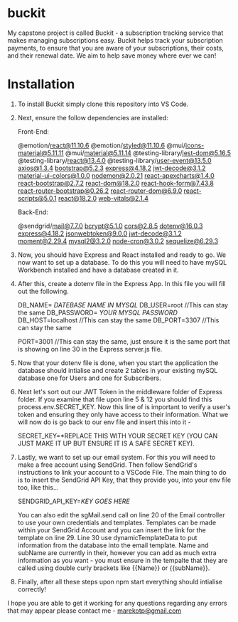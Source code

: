 # buckit

My capstone project is called Buckit - a subscription tracking service that makes managing subscriptions easy. Buckit helps track your subscription payments, to ensure that you are aware of your subscriptions, their costs, and their renewal date. We aim to help save money where ever we can!

# Installation

1. To install Buckit simply clone this repository into VS Code.

2. Next, ensure the follow dependencies are installed:

    Front-End:

    @emotion/react@11.10.6
    @emotion/styled@11.10.6
    @mui/icons-material@5.11.11
    @mui/material@5.11.14
    @testing-library/jest-dom@5.16.5
    @testing-library/react@13.4.0
    @testing-library/user-event@13.5.0
    axios@1.3.4
    bootstrap@5.2.3
    express@4.18.2
    jwt-decode@3.1.2
    material-ui-colors@1.0.0
    nodemon@2.0.21
    react-apexcharts@1.4.0
    react-bootstrap@2.7.2
    react-dom@18.2.0
    react-hook-form@7.43.8
    react-router-bootstrap@0.26.2
    react-router-dom@6.9.0
    react-scripts@5.0.1
    react@18.2.0
    web-vitals@2.1.4

    Back-End:

    @sendgrid/mail@7.7.0
    bcrypt@5.1.0
    cors@2.8.5
    dotenv@16.0.3
    express@4.18.2
    jsonwebtoken@9.0.0
    jwt-decode@3.1.2
    moment@2.29.4
    mysql2@3.2.0
    node-cron@3.0.2
    sequelize@6.29.3

3. Now, you should have Express and React installed and ready to go. We now want to set up a database. To do this you will need to have mySQL Workbench installed and have a database created in it.

4. After this, create a dotenv file in the Express App. In this file you will fill out the following.

    DB_NAME= *DATEBASE NAME IN MYSQL*
    DB_USER=root //This can stay the same
    DB_PASSWORD= *YOUR MYSQL PASSWORD*
    DB_HOST=localhost //This can stay the same
    DB_PORT=3307 //This can stay the same

    PORT=3001 //This can stay the same, just ensure it is the same port that is showing on line 30 in the Express server.js file.

5. Now that your dotenv file is done, when you start the application the database should intialise and create 2 tables in your existing mySQL database one for Users and one for Subscribers.

6. Next let's sort out our JWT Token in the middleware folder of Express folder. If you examine that file upon line 5 & 12 you should find this process.env.SECRET_KEY. Now this line of is important to verify a user's token and ensuring they only have access to their information. What we will now do is go back to our env file and insert this into it -

    SECRET_KEY=*REPLACE THIS WITH YOUR SECRET KEY (YOU CAN JUST MAKE IT UP BUT ENSURE IT IS A SAFE SECRET KEY).

7. Lastly, we want to set up our email system. For this you will need to make a free account using SendGrid. Then follow SendGrid's instructions to link your account to a VSCode File. The main thing to do is to insert the SendGrid API Key, that they provide you, into your env file too, like this...

    SENDGRID_API_KEY=*KEY GOES HERE*

    You can also edit the sgMail.send call on line 20 of the Email controller to use your own credentials and templates. Templates can be made within your SendGrid         Account and you can insert the link for the template on line 29. Line 30 use dynamicTemplateData to put information from the database into the email template. Name     and subName are currently in their, however you can add as much extra information as you want - you must ensure in the tempalte that they are called using double       curly brackets like {{Name}} or {{subName}}.

8. Finally, after all these steps upon npm start everything should intialise correctly!



I hope you are able to get it working for any questions regarding any errors that may appear please contact me - marekotp@gmail.com

